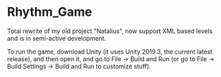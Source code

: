 # Rhythm_Game
Total rewrite of my old project "Natalius", now support XML based levels and is in semi-active development.

To run the game, download Unity (it uses Unity 2019.3, the current latest release), and then open it, and go to 
File -> Build and Run (or go to File -> Build Settings -> Build and Run to customize stuff).
